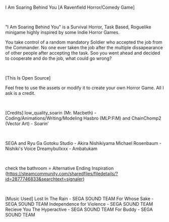 I Am Soaring Behind You [A Ravenfield Horror/Comedy Game]

</br   >

"I Am Soaring Behind You" is a Survival Horror, Task Based, Roguelike minigame highly inspired by some Indie Horror Games.

You take control of a random mandatory Soldier who accepted the job from the Commander. No one ever taken the job after the multiple dissapearance of 
other people after accepting the task. Soo you went ahead and decided to cooperate and do the job, what could go wrong?

</br   >

[This Is Open Source]

Feel free to use the assets or modify it to create your own Horror Game.
All I ask is a credit.

</br   >

[Credits]
low_quality_soarin (Mr. Macbeth) - Coding/Animations/Writing/Modeling
Hasbro (MLP:FiM) and ChainChomp2 (Vector Art) - Soarin'

</br   >

SEGA and Ryu Ga Gotoku Studio - Akira Nishikiyama
Michael Rosenbaum - Nishiki's Voice
Dreamybullxxx - Ambatukam

</br   >

check the bathroom = Alternative Ending Inspiration (https://steamcommunity.com/sharedfiles/filedetails/?id=2877746833&searchtext=signaler)

</br   >

[Music Used]
Lost In The Rain - SEGA SOUND TEAM
For Whose Sake - SEGA SOUND TEAM
Independence for Violence - SEGA SOUND TEAM
Recieve You The Hyperactive - SEGA SOUND TEAM
For Buddy - SEGA SOUND TEAM
